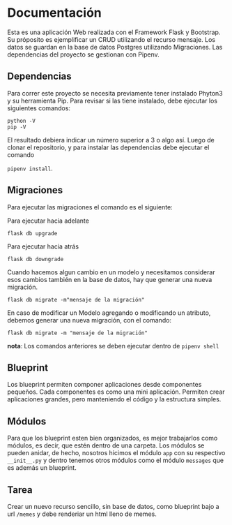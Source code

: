 # Documentación
Esta es una aplicación Web realizada con el Framework Flask y Bootstrap.
Su próposito es ejemplificar un CRUD utilizando el recurso mensaje.
Los datos se guardan en la base de datos Postgres utilizando Migraciones.
Las dependencias del proyecto se gestionan con Pipenv.

## Dependencias

Para correr este proyecto se necesita previamente tener instalado Phyton3 y su herramienta Pip.
Para revisar si las tiene instalado, debe ejecutar los siguientes comandos:

```
python -V
pip -V
```

El resultado debiera indicar un número superior a 3 o algo así.
Luego de clonar el repositorio, y para instalar las dependencias debe ejecutar el comando 

`pipenv install`.

## Migraciones
Para ejecutar las migraciones el comando es el siguiente:

Para ejecutar hacia adelante
```
flask db upgrade
```

Para ejecutar hacia atrás
```
flask db downgrade
```

Cuando hacemos algun cambio en un modelo y necesitamos considerar esos cambios también en la base de datos, hay que generar una nueva migración.

```
flask db migrate -m"mensaje de la migración"
```

En caso de modificar un Modelo agregando o modificando un atributo, debemos generar una nueva migración, con el comando:

```
flask db migrate -m "mensaje de la migración"
```

**nota**: Los comandos anteriores se deben ejecutar dentro de `pipenv shell`

## Blueprint

Los blueprint permiten componer aplicaciones desde componentes pequeños. Cada componentes es como una mini aplicación. Permiten crear aplicaciones grandes, pero manteniendo el código y la estructura simples.

## Módulos

Para que los blueprint esten bien organizados, es mejor trabajarlos como módulos, es decir, que estén dentro de una carpeta. Los módulos se pueden anidar, de hecho, nosotros hicimos el módulo `app` con su respectivo `__init__.py` y dentro tenemos otros módulos como el módulo `messages` que es además un blueprint.

## Tarea
Crear un nuevo recurso sencillo, sin base de datos, como blueprint bajo a url `/memes` y debe renderiar un html lleno de memes. 

